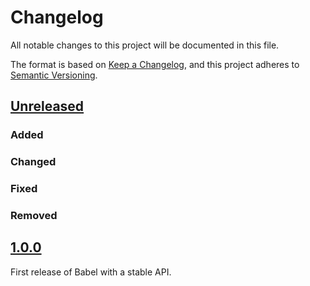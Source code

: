 # Changelog

All notable changes to this project will be documented in this file.

The format is based on [Keep a Changelog](https://keepachangelog.com/en/1.0.0/),
and this project adheres to [Semantic Versioning](https://semver.org/spec/v2.0.0.html).

## [Unreleased]
### Added
### Changed
### Fixed
### Removed

## [1.0.0]
First release of Babel with a stable API.

[Unreleased]: https://github.com/alexocode/babel/compare/v1.0.0...main
[1.0.0]: https://github.com/alexocode/babel/compare/176373951df796ded497645fc36409090c489be1...v1.0.0

[@alexocode]: https://github.com/alexocode
